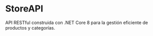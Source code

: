 # StoreAPI
API RESTful construida con .NET Core 8 para la gestión eficiente de productos y categorías. 
